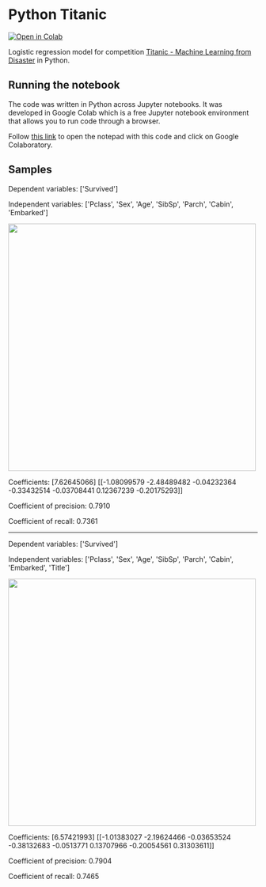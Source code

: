 # Python Titanic

[![Open in Colab](https://img.shields.io/badge/Open%20in%20Colab-Open-blue?logo=google-colab)](https://drive.google.com/file/d/11ZWbg346w_XPmWBzy9S71BhhQMPlt85U/view?usp=sharing)

Logistic regression model for competition [Titanic - Machine Learning from Disaster](https://www.kaggle.com/competitions/titanic/overview) in Python.

## Running the notebook

The code was written in Python across Jupyter notebooks. It was developed in Google Colab which is a free Jupyter notebook environment that allows you to run code through a browser.

Follow [this link](https://drive.google.com/file/d/11ZWbg346w_XPmWBzy9S71BhhQMPlt85U/view?usp=sharing) to open the notepad with this code and click on Google Colaboratory.

## Samples

Dependent variables: ['Survived']

Independent variables: ['Pclass', 'Sex', 'Age', 'SibSp', 'Parch', 'Cabin', 'Embarked']

<img src="https://github.com/Nekhocheninov/ClassificationAlgorithms/blob/main/Titanic/img/img_1.png" width="500">

Coefficients: 
 [7.62645066] [[-1.08099579 -2.48489482 -0.04232364 -0.33432514 -0.03708441  0.12367239
  -0.20175293]]
  
Coefficient of precision: 0.7910

Coefficient of recall: 0.7361

---

Dependent variables: ['Survived']

Independent variables: ['Pclass', 'Sex', 'Age', 'SibSp', 'Parch', 'Cabin', 'Embarked', 'Title']

<img src="https://github.com/Nekhocheninov/ClassificationAlgorithms/blob/main/Titanic/img/img_2.png" width="500">

Coefficients: 
 [6.57421993] [[-1.01383027 -2.19624466 -0.03653524 -0.38132683 -0.0513771   0.13707966
  -0.20054561  0.31303611]]
  
Coefficient of precision: 0.7904

Coefficient of recall: 0.7465
